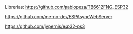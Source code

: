 Librerias:
https://github.com/pablopeza/TB6612FNG_ESP32

https://github.com/me-no-dev/ESPAsyncWebServer

https://github.com/jvpernis/esp32-ps3
